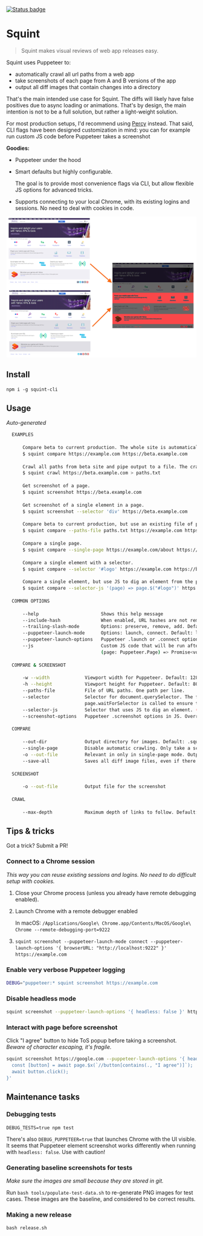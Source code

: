 [![Status badge](https://github.com/kimmobrunfeldt/squint/actions/workflows/test.yml/badge.svg?branch=main)](https://github.com/kimmobrunfeldt/squint/actions?query=branch%3Amain)

# Squint

> Squint makes visual reviews of web app releases easy.

Squint uses Puppeteer to:

* automatically crawl all url paths from a web app
* take screenshots of each page from A and B versions of the app
* output all diff images that contain changes into a directory

That's the main intended use case for Squint. The diffs will likely
have false positives due to async loading or animations. That's by design,
the main intention is not to be a full solution, but rather a light-weight
solution.

For most production setups, I'd recommend using [Percy](https://percy.io/) instead.
That said, CLI flags have been designed customization in mind: you can for example run
custom JS code before Puppeteer takes a screenshot

**Goodies:**

* Puppeteer under the hood
* Smart defaults but highly configurable.

    The goal is to provide most convenience flags via CLI, but allow flexible JS options for advanced tricks.

* Supports connecting to your local Chrome, with its existing logins and sessions. No need to deal with cookies in code.

![Example image of diff](docs/diff.png)

## Install

`npm i -g squint-cli`

## Usage

*Auto-generated*

```bash
  EXAMPLES

      Compare beta to current production. The whole site is automatically crawled.
      $ squint compare https://example.com https://beta.example.com

      Crawl all paths from beta site and pipe output to a file. The crawler only follows site-internal links.
      $ squint crawl https://beta.example.com > paths.txt

      Get screenshot of a page.
      $ squint screenshot https://beta.example.com

      Get screenshot of a single element in a page.
      $ squint screenshot --selector 'div' https://beta.example.com

      Compare beta to current production, but use an existing file of paths.
      $ squint compare --paths-file paths.txt https://example.com https://beta.example.com

      Compare a single page.
      $ squint compare --single-page https://example.com/about https://beta.example.com/about

      Compare a single element with a selector.
      $ squint compare --selector '#logo' https://example.com https://beta.example.com

      Compare a single element, but use JS to dig an element from the page. (page: Puppeteer.Page) => HTMLElement
      $ squint compare --selector-js '(page) => page.$("#logo")' https://example.com https://beta.example.com

  COMMON OPTIONS

      --help                       Shows this help message
      --include-hash               When enabled, URL hashes are not removed. Default: false
      --trailing-slash-mode        Options: preserve, remove, add. Default: preserve
      --puppeteer-launch-mode      Options: launch, connect. Default: launch
      --puppeteer-launch-options   Puppeteer .launch or .connect options in JS. Default: {"headless":true}
      --js                         Custom JS code that will be run after Puppeteer page.goto has been called.
                                   (page: Puppeteer.Page) => Promise<void>

  COMPARE & SCREENSHOT

      -w --width             Viewport width for Puppeteer. Default: 1280
      -h --height            Viewport height for Puppeteer. Default: 800
      --paths-file           File of URL paths. One path per line.
      --selector             Selector for document.querySelector. The first found element is used.
                             page.waitForSelector is called to ensure the element is visible.
      --selector-js          Selector that uses JS to dig an element. (page: Puppeteer.Page) => HTMLElement
      --screenshot-options   Puppeteer .screenshot options in JS. Overrides other options.

  COMPARE

      --out-dir              Output directory for images. Default: .squint
      --single-page          Disable automatic crawling. Only take a screenshot from single page.
      -o --out-file          Relevant in only in single-page mode. Output file for the diff image.
      --save-all             Saves all diff image files, even if there are zero differences.

  SCREENSHOT

      -o --out-file          Output file for the screenshot

  CRAWL

      --max-depth            Maximum depth of links to follow. Default: Infinity


```

## Tips & tricks

Got a trick? Submit a PR!
### Connect to a Chrome session

*This way you can reuse existing sessions and logins. No need to do difficult setup with cookies.*

1. Close your Chrome process (unless you already have remote debugging enabled).
2. Launch Chrome with a remote debugger enabled

    In macOS: `/Applications/Google\ Chrome.app/Contents/MacOS/Google\ Chrome --remote-debugging-port=9222`

3. `squint screenshot --puppeteer-launch-mode connect --puppeteer-launch-options '{ browserURL: "http://localhost:9222" }' https://example.com`


### Enable very verbose Puppeteer logging

```bash
DEBUG="puppeteer:* squint screenshot https://example.com
```

### Disable headless mode

```bash
squint screenshot --puppeteer-launch-options '{ headless: false }' https://example.com
```

### Interact with page before screenshot

Click "I agree" button to hide ToS popup before taking a screenshot. *Beware of character escaping, it's fragile.*

```bash
squint screenshot https://google.com --puppeteer-launch-options '{ headless: false }' --js 'async (page) => {
  const [button] = await page.$x(`//button[contains(., "I agree")]`);
  await button.click();
}'
```


## Maintenance tasks

### Debugging tests

```
DEBUG_TESTS=true npm test
```

There's also `DEBUG_PUPPETEER=true` that launches Chrome with the UI visible. It seems that Puppeteer element screenshot works differently when running with `headless: false`. Use with caution!


### Generating baseline screenshots for tests

*Make sure the images are small because they are stored in git.*

Run `bash tools/populate-test-data.sh` to re-generate PNG images for test cases.
These images are the baseline, and considered to be correct results.

### Making a new release

```
bash release.sh
```